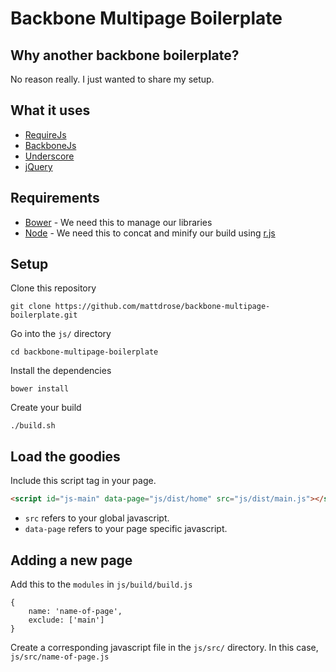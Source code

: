 # Backbone Multipage Boilerplate

## Why another backbone boilerplate?

No reason really. I just wanted to share my setup.

## What it uses

* [RequireJs](http://requirejs.org/)
* [BackboneJs](http://backbonejs.org/)
* [Underscore](http://underscorejs.org/)
* [jQuery](http://jquery.com/)

## Requirements

* [Bower](http://bower.io/) - We need this to manage our libraries
* [Node](http://nodejs.org/) - We need this to concat and minify our build using [r.js](http://requirejs.org/docs/optimization.html)

## Setup

Clone this repository
```
git clone https://github.com/mattdrose/backbone-multipage-boilerplate.git
```

Go into the ``js/`` directory
```
cd backbone-multipage-boilerplate
```

Install the dependencies
```
bower install
```

Create your build
```
./build.sh
```

## Load the goodies

Include this script tag in your page. 

```html
<script id="js-main" data-page="js/dist/home" src="js/dist/main.js"></script>
```

- ``src`` refers to your global javascript.
- ``data-page`` refers to your page specific javascript.

## Adding a new page

Add this to the ``modules`` in ``js/build/build.js``
```
{
	name: 'name-of-page',
	exclude: ['main']
}
```

Create a corresponding javascript file in the ``js/src/`` directory. In this case, ``js/src/name-of-page.js``